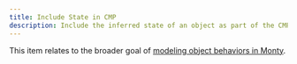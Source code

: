 ```yaml
---
title: Include State in CMP
description: Include the inferred state of an object as part of the CMP message.
---
```


This item relates to the broader goal of [modeling object behaviors in Monty](../../theory/recent-progress/object-behaviors.md#implementation-in-monty).